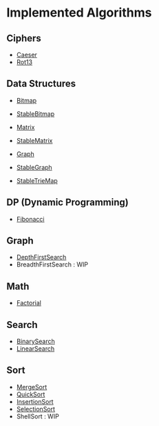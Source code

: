 # Implemented Algorithms

## Ciphers
- [Caeser](src/Ciphers/Caeser.mo)
- [Rot13](src/Ciphers/Rot13.mo)

## Data Structures
- [Bitmap](src/DataStructures/Bitmap.mo)
- [StableBitmap](src/DataStructures/StableBitmap.mo)
- [Matrix](src/DataStructures/Matrix.mo)
- [StableMatrix](src/DataStructures/StableMatrix.mo)
- [Graph](src/DataStructures/Graph.mo)
- [StableGraph](src/DataStructures/StableGraph.mo)
  
- [StableTrieMap](src/DataStructures/StableTrieMap.mo)

## DP (Dynamic Programming)
- [Fibonacci](src/DP/Fibonacci.mo)
  
## Graph
- [DepthFirstSearch](src/Graph/DepthFirstSearch.mo)
- BreadthFirstSearch : WIP

## Math
- [Factorial](src/Math/Factorial.mo)
  
## Search
- [BinarySearch](src/Search/BinarySearch.mo)
- [LinearSearch](src/Search/LinearSearch.mo)
  
## Sort 
- [MergeSort](src/Sort/MergeSort.mo)
- [QuickSort](src/Sort/QuickSort.mo)
- [InsertionSort](src/Sort/InsertionSort.mo)
- [SelectionSort](src/Sort/SelectionSort.mo)
- ShellSort : WIP

